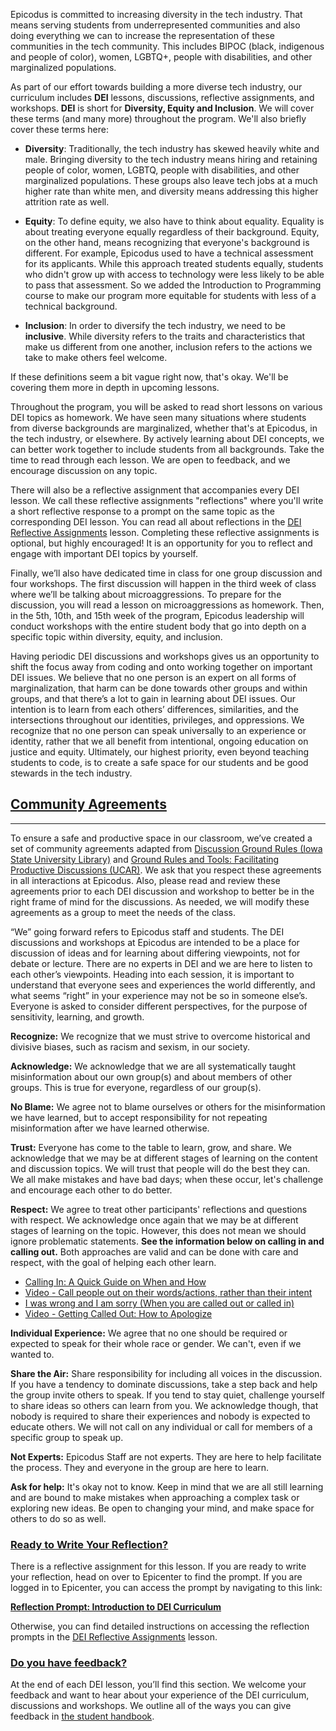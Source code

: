 Epicodus is committed to increasing diversity in the tech industry. That means serving students from underrepresented communities and also doing everything we can to increase the representation of these communities in the tech community. This includes BIPOC (black, indigenous and people of color), women, LGBTQ+, people with disabilities, and other marginalized populations.
 
As part of our effort towards building a more diverse tech industry, our curriculum includes **DEI** lessons, discussions, reflective assignments, and workshops. **DEI** is short for **Diversity, Equity and Inclusion**. We will cover these terms (and many more) throughout the program. We'll also briefly cover these terms here:
 
* **Diversity**: Traditionally, the tech industry has skewed heavily white and male. Bringing diversity to the tech industry means hiring and retaining people of color, women, LGBTQ, people with disabilities, and other marginalized populations. These groups also leave tech jobs at a much higher rate than white men, and diversity means addressing this higher attrition rate as well.

* **Equity**: To define equity, we also have to think about equality. Equality is about treating everyone equally regardless of their background. Equity, on the other hand, means recognizing that everyone's background is different. For example, Epicodus used to have a technical assessment for its applicants. While this approach treated students equally, students who didn't grow up with access to technology were less likely to be able to pass that assessment. So we added the Introduction to Programming course to make our program more equitable for students with less of a technical background.
 
* **Inclusion**: In order to diversify the tech industry, we need to be **inclusive**. While diversity refers to the traits and characteristics that make us different from one another, inclusion refers to the actions we take to make others feel welcome.
 
If these definitions seem a bit vague right now, that's okay. We'll be covering them more in depth in upcoming lessons.

Throughout the program, you will be asked to read short lessons on various DEI topics as homework. We have seen many situations where students from diverse backgrounds are marginalized, whether that's at Epicodus, in the tech industry, or elsewhere. By actively learning about DEI concepts, we can better work together to include students from all backgrounds. Take the time to read through each lesson. We are open to feedback, and we encourage discussion on any topic.

There will also be a reflective assignment that accompanies every DEI lesson.  We call these reflective assignments "reflections" where you'll write a short reflective response to a prompt on the same topic as the corresponding DEI lesson. You can read all about reflections in the [DEI Reflective Assignments](https://www.learnhowtoprogram.com/introduction-to-programming/getting-started-at-epicodus/diversity-equity-and-inclusion-reflective-assignments) lesson. Completing these reflective assignments is optional, but highly encouraged! It is an opportunity for you to reflect and engage with important DEI topics by yourself.

Finally, we’ll also have dedicated time in class for one group discussion and four workshops. The first discussion will happen in the third week of class where we’ll be talking about microaggressions. To prepare for the discussion, you will read a lesson on microaggressions as homework. Then, in the 5th, 10th, and 15th week of the program, Epicodus leadership will conduct workshops with the entire student body that go into depth on a specific topic within diversity, equity, and inclusion.

Having periodic DEI discussions and workshops gives us an opportunity to shift the focus away from coding and onto working together on important DEI issues. We believe that no one person is an expert on all forms of marginalization, that harm can be done towards other groups and within groups, and that there’s a lot to gain in learning about DEI issues. Our intention is to learn from each others’ differences, similarities, and the intersections throughout our identities, privileges, and oppressions. We recognize that no one person can speak universally to an experience or identity, rather that we all benefit from intentional, ongoing education on justice and equity. Ultimately, our highest priority, even beyond teaching students to code, is to create a safe space for our students and be good stewards in the tech industry.

## [Community Agreements](#community-agreements)

---

To ensure a safe and productive space in our classroom, we’ve created a set of community agreements adapted from [Discussion Ground Rules (Iowa State University Library)](https://instr.iastate.libguides.com/c.php?g=957020&p=6908208) and [Ground Rules and Tools: Facilitating Productive Discussions (UCAR)](https://www.ucar.edu/who-we-are/diversity-inclusion/community-resources/ground-rules-tools). We ask that you respect these agreements in all interactions at Epicodus. Also, please read and review these agreements prior to each DEI discussion and workshop to better be in the right frame of mind for the discussions. As needed, we will modify these agreements as a group to meet the needs of the class.

“We” going forward refers to Epicodus staff and students. The DEI discussions and workshops at Epicodus are intended to be a place for discussion of ideas and for learning about differing viewpoints, not for debate or lecture. There are no experts in DEI and we are here to listen to each other’s viewpoints. Heading into each session, it is important to understand that everyone sees and experiences the world differently, and what seems “right” in your experience may not be so in someone else’s. Everyone is asked to consider different perspectives, for the purpose of sensitivity, learning, and growth. 

**Recognize:** We recognize that we must strive to overcome historical and divisive biases, such as racism and sexism, in our society.

**Acknowledge:** We acknowledge that we are all systematically taught misinformation about our own group(s) and about members of other groups. This is true for everyone, regardless of our group(s).

**No Blame:** We agree not to blame ourselves or others for the misinformation we have learned, but to accept responsibility for not repeating misinformation after we have learned otherwise.
 
**Trust:** Everyone has come to the table to learn, grow, and share. We acknowledge that we may be at different stages of learning on the content and discussion topics. We will trust that people will do the best they can. We all make mistakes and have bad days; when these occur, let's challenge and encourage each other to do better. 

**Respect:** We agree to treat other participants' reflections and questions with respect. We acknowledge once again that we may be at different stages of learning on the topic. However, this does not mean we should ignore problematic statements. **See the information below on calling in and calling out.** Both approaches are valid and can be done with care and respect, with the goal of helping each other learn.

*  [Calling In: A Quick Guide on When and How](https://everydayfeminism.com/2015/01/guide-to-calling-in/)
*  [Video - Call people out on their words/actions, rather than their intent](https://www.youtube.com/watch?v=b0Ti-gkJiXc)
*  [I was wrong and I am sorry (When you are called out or called in)](http://womeninastronomy.blogspot.com/2015/04/i-was-wrong-and-i-am-sorry.html)
*  [Video - Getting Called Out: How to Apologize](https://www.youtube.com/watch?v=C8xJXKYL8pU&t=2s)

**Individual Experience:** We agree that no one should be required or expected to speak for their whole race or gender. We can't, even if we wanted to.
 
**Share the Air:** Share responsibility for including all voices in the discussion. If you have a tendency to dominate discussions, take a step back and help the group invite others to speak. If you tend to stay quiet, challenge yourself to share ideas so others can learn from you. We acknowledge though, that nobody is required to share their experiences and nobody is expected to educate others. We will not call on any individual or call for members of a specific group to speak up.

**Not Experts:** Epicodus Staff are not experts. They are here to help facilitate the process. They and everyone in the group are here to learn.

**Ask for help:** It's okay not to know. Keep in mind that we are all still learning and are bound to make mistakes when approaching a complex task or exploring new ideas. Be open to changing your mind, and make space for others to do so as well. 

### [Ready to Write Your Reflection?](#ready-to-write-your-reflection)

There is a reflective assignment for this lesson. If you are ready to write your reflection, head on over to Epicenter to find the prompt. If you are logged in to Epicenter, you can access the prompt by navigating to this link:

**<span class="glyphicon glyphicon-link"></span> [Reflection Prompt: Introduction to DEI Curriculum](https://epicenter.epicodus.com/journals?title=Introduction+to+DEI+Curriculum)** 

Otherwise, you can find detailed instructions on accessing the reflection prompts in the [DEI Reflective Assignments](https://www.learnhowtoprogram.com/introduction-to-programming/getting-started-at-epicodus/diversity-equity-and-inclusion-reflective-assignments#finding-the-reflection-prompts) lesson.

### [Do you have feedback?](#do-you-have-feedback)
At the end of each DEI lesson, you’ll find this section. We welcome your feedback and want to hear about your experience of the DEI curriculum, discussions and workshops. We outline all of the ways you can give feedback in [the student handbook](https://www.learnhowtoprogram.com/introduction-to-programming/getting-started-at-epicodus/student-handbook#giving-feedback).